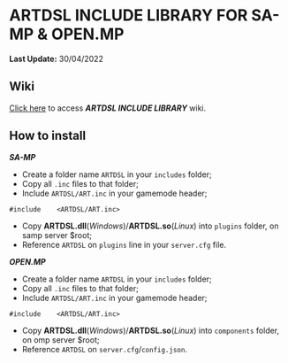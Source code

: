 # ARTDSL INCLUDE LIBRARY FOR SA-MP & OPEN.MP


**Last Update:** 30/04/2022

## Wiki

[Click here](https://github.com/ArTDsL/ARTDSL-ICL-SAMP/wiki) to access _**ARTDSL INCLUDE LIBRARY**_ wiki.

## How to install

_**SA-MP**_

- Create a folder name `ARTDSL` in your `includes` folder;
- Copy all `.inc` files to that folder;
- Include `ARTDSL/ART.inc` in your gamemode header;
```pawn
#include    <ARTDSL/ART.inc>
```
- Copy **ARTDSL.dll**(_Windows_)/**ARTDSL.so**(_Linux_) into `plugins` folder, on samp server $root;
- Reference `ARTDSL` on `plugins` line in your `server.cfg` file.

_**OPEN.MP**_

- Create a folder name `ARTDSL` in your `includes` folder;
- Copy all `.inc` files to that folder;
- Include `ARTDSL/ART.inc` in your gamemode header;
```pawn
#include    <ARTDSL/ART.inc>
```
- Copy **ARTDSL.dll**(_Windows_)/**ARTDSL.so**(_Linux_) into `components` folder, on omp server $root;
- Reference `ARTDSL` on `server.cfg`/`config.json`.
